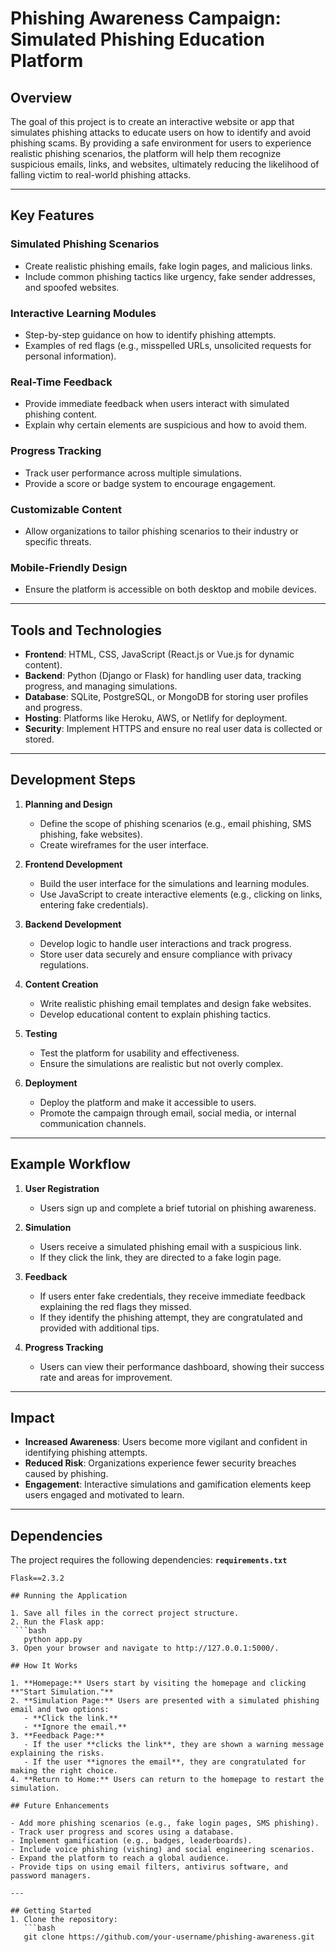 # Phishing Awareness Campaign: Simulated Phishing Education Platform

## Overview
The goal of this project is to create an interactive website or app that simulates phishing attacks to educate users on how to identify and avoid phishing scams. By providing a safe environment for users to experience realistic phishing scenarios, the platform will help them recognize suspicious emails, links, and websites, ultimately reducing the likelihood of falling victim to real-world phishing attacks.

---

## Key Features
### Simulated Phishing Scenarios
- Create realistic phishing emails, fake login pages, and malicious links.
- Include common phishing tactics like urgency, fake sender addresses, and spoofed websites.

### Interactive Learning Modules
- Step-by-step guidance on how to identify phishing attempts.
- Examples of red flags (e.g., misspelled URLs, unsolicited requests for personal information).

### Real-Time Feedback
- Provide immediate feedback when users interact with simulated phishing content.
- Explain why certain elements are suspicious and how to avoid them.

### Progress Tracking
- Track user performance across multiple simulations.
- Provide a score or badge system to encourage engagement.

### Customizable Content
- Allow organizations to tailor phishing scenarios to their industry or specific threats.

### Mobile-Friendly Design
- Ensure the platform is accessible on both desktop and mobile devices.

---

## Tools and Technologies
- **Frontend**: HTML, CSS, JavaScript (React.js or Vue.js for dynamic content).
- **Backend**: Python (Django or Flask) for handling user data, tracking progress, and managing simulations.
- **Database**: SQLite, PostgreSQL, or MongoDB for storing user profiles and progress.
- **Hosting**: Platforms like Heroku, AWS, or Netlify for deployment.
- **Security**: Implement HTTPS and ensure no real user data is collected or stored.

---

## Development Steps
1. **Planning and Design**
   - Define the scope of phishing scenarios (e.g., email phishing, SMS phishing, fake websites).
   - Create wireframes for the user interface.

2. **Frontend Development**
   - Build the user interface for the simulations and learning modules.
   - Use JavaScript to create interactive elements (e.g., clicking on links, entering fake credentials).

3. **Backend Development**
   - Develop logic to handle user interactions and track progress.
   - Store user data securely and ensure compliance with privacy regulations.

4. **Content Creation**
   - Write realistic phishing email templates and design fake websites.
   - Develop educational content to explain phishing tactics.

5. **Testing**
   - Test the platform for usability and effectiveness.
   - Ensure the simulations are realistic but not overly complex.

6. **Deployment**
   - Deploy the platform and make it accessible to users.
   - Promote the campaign through email, social media, or internal communication channels.

---

## Example Workflow
1. **User Registration**
   - Users sign up and complete a brief tutorial on phishing awareness.

2. **Simulation**
   - Users receive a simulated phishing email with a suspicious link.
   - If they click the link, they are directed to a fake login page.

3. **Feedback**
   - If users enter fake credentials, they receive immediate feedback explaining the red flags they missed.
   - If they identify the phishing attempt, they are congratulated and provided with additional tips.

4. **Progress Tracking**
   - Users can view their performance dashboard, showing their success rate and areas for improvement.

---

## Impact
- **Increased Awareness**: Users become more vigilant and confident in identifying phishing attempts.
- **Reduced Risk**: Organizations experience fewer security breaches caused by phishing.
- **Engagement**: Interactive simulations and gamification elements keep users engaged and motivated to learn.

---
## Dependencies
The project requires the following dependencies:
**`requirements.txt`**
```plaintext
Flask==2.3.2

## Running the Application

1. Save all files in the correct project structure.
2. Run the Flask app:
 ```bash
   python app.py
3. Open your browser and navigate to http://127.0.0.1:5000/.

## How It Works

1. **Homepage:** Users start by visiting the homepage and clicking **"Start Simulation."**
2. **Simulation Page:** Users are presented with a simulated phishing email and two options:
   - **Click the link.**
   - **Ignore the email.**
3. **Feedback Page:**
   - If the user **clicks the link**, they are shown a warning message explaining the risks.
   - If the user **ignores the email**, they are congratulated for making the right choice.
4. **Return to Home:** Users can return to the homepage to restart the simulation.

## Future Enhancements

- Add more phishing scenarios (e.g., fake login pages, SMS phishing).
- Track user progress and scores using a database.
- Implement gamification (e.g., badges, leaderboards).
- Include voice phishing (vishing) and social engineering scenarios.
- Expand the platform to reach a global audience.
- Provide tips on using email filters, antivirus software, and password managers.

---

## Getting Started
1. Clone the repository:
   ```bash
   git clone https://github.com/your-username/phishing-awareness.git
